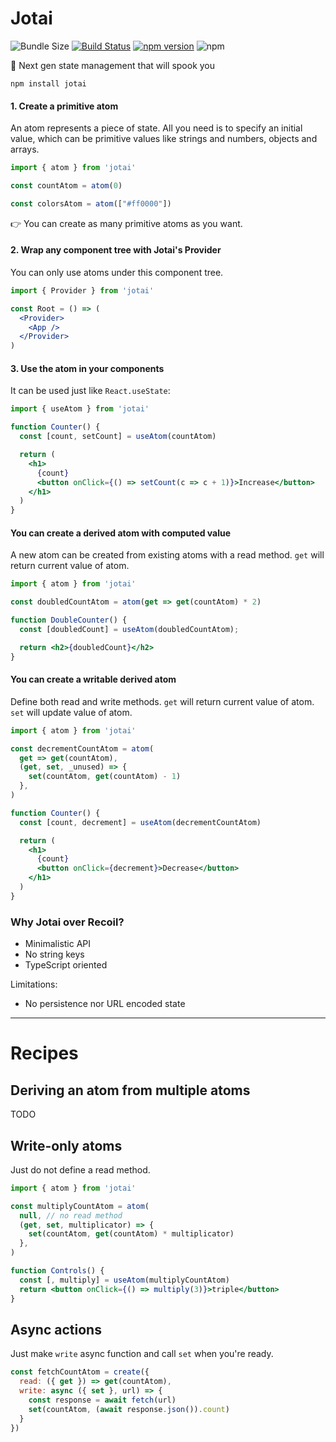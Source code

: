 <p align="center">
  <!--<img width="500" src="ghost.png" />-->
  <h1>Jotai</h1>
</p>

![Bundle Size](https://badgen.net/bundlephobia/minzip/jotai) [![Build Status](https://travis-ci.org/react-spring/jotai.svg?branch=master)](https://travis-ci.org/react-spring/jotai) [![npm version](https://badge.fury.io/js/jotai.svg)](https://badge.fury.io/js/jotai) ![npm](https://img.shields.io/npm/dt/jotai.svg)

👻 Next gen state management that will spook you

    npm install jotai

#### 1. Create a primitive atom

An atom represents a piece of state. All you need is to specify an initial value, which can be primitive values like strings and numbers, objects and arrays.

```jsx
import { atom } from 'jotai'

const countAtom = atom(0)

const colorsAtom = atom(["#ff0000"])
```

👉 You can create as many primitive atoms as you want.

#### 2. Wrap any component tree with Jotai's Provider

You can only use atoms under this component tree.

```jsx
import { Provider } from 'jotai'

const Root = () => (
  <Provider>
    <App />
  </Provider>
)
```

#### 3. Use the atom in your components

It can be used just like `React.useState`:

```jsx
import { useAtom } from 'jotai'

function Counter() {
  const [count, setCount] = useAtom(countAtom)

  return (
    <h1>
      {count}
      <button onClick={() => setCount(c => c + 1)}>Increase</button>
    </h1>
  )
}
```

#### You can create a derived atom with computed value

A new atom can be created from existing atoms with a read method.
`get` will return current value of atom.

```jsx
import { atom } from 'jotai'

const doubledCountAtom = atom(get => get(countAtom) * 2)

function DoubleCounter() {
  const [doubledCount] = useAtom(doubledCountAtom);

  return <h2>{doubledCount}</h2>
}
```

#### You can create a writable derived atom

Define both read and write methods.
`get` will return current value of atom.
`set` will update value of atom.

```jsx
import { atom } from 'jotai'

const decrementCountAtom = atom(
  get => get(countAtom),
  (get, set, _unused) => {
    set(countAtom, get(countAtom) - 1)
  },
)

function Counter() {
  const [count, decrement] = useAtom(decrementCountAtom)

  return (
    <h1>
      {count}
      <button onClick={decrement}>Decrease</button>
    </h1>
  )
}
```

### Why Jotai over Recoil?

* Minimalistic API
* No string keys
* TypeScript oriented

Limitations:
* No persistence nor URL encoded state

---

# Recipes

## Deriving an atom from multiple atoms

TODO

## Write-only atoms

Just do not define a read method.

```jsx
import { atom } from 'jotai'

const multiplyCountAtom = atom(
  null, // no read method
  (get, set, multiplicator) => {
    set(countAtom, get(countAtom) * multiplicator)
  },
)

function Controls() {
  const [, multiply] = useAtom(multiplyCountAtom)
  return <button onClick={() => multiply(3)}>triple</button>
}
```

## Async actions

Just make `write` async function and call `set` when you're ready.

```jsx
const fetchCountAtom = create({
  read: ({ get }) => get(countAtom),
  write: async ({ set }, url) => {
    const response = await fetch(url)
    set(countAtom, (await response.json()).count)
  }
})
```
